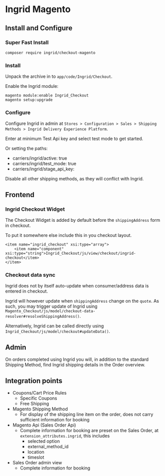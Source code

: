 # Ingrid Magento

## Install and Configure

### Super Fast Install

```
composer require ingrid/checkout-magento
``` 

### Install

Unpack the archive in to `app/code/Ingrid/Checkout`.

Enable the Ingrid module:

    magento module:enable Ingrid_Checkout
    magento setup:upgrade

### Configure

Configure Ingrid in admin at `Stores > Configuration > Sales > Shipping Methods > Ingrid Delivery Experience Platform`.

Enter at minimum Test Api key and select test mode to get started.

Or setting the paths:
 
- carriers/ingrid/active: true
- carriers/ingrid/test_mode: true
- carriers/ingrid/stage_api_key: <your api key>

Disable all other shipping methods, as they will conflict with Ingrid.
    
## Frontend

### Ingrid Checkout Widget

The Checkout Widget is added by default before the `shippingAddress` form in checkout.

To put it somewhere else include this in you checkout layout.

    <item name="ingrid_checkout" xsi:type="array">
        <item name="component" xsi:type="string">Ingrid_Checkout/js/view/checkout/ingrid-checkout</item>
    </item>

### Checkout data sync

Ingrid does not by itself auto-update when consumer/address data is entered in checkout.

Ingrid will however update when `shippingAddress` change on the `quote`.
As such, you may trigger update of Ingrid using `Magento_Checkout/js/model/checkout-data-resolver#resolveShippingAddress()`.

Alternatively, Ingrid can be called directly using `Ingrid_Checkout/js/model/checkout#updateData()`.

## Admin

On orders completed using Ingrid you will, in addition to the standard Shipping Method, find Ingrid shipping details in the Order overview.  

## Integration points

- Coupons/Cart Price Rules
    - Specific Coupons
    - Free Shipping
- Magento Shipping Method
    - For display of the shipping line item on the order, does not carry sufficient information for booking
- Magento Api (Sales Order Api)
    - Complete information for booking are preset on the Sales Order, at `extension_attributes.ingrid`, this includes
        - selected option
        - external_method_id
        - location
        - timeslot
- Sales Order admin view
    - Complete information for booking
